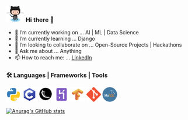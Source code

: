 ### <img src="https://github.com/AkhileshThite/Portfolio/blob/master/Logos/octocat.png" width="50" height="45"></img> Hi there 👋

- 🔭 I’m currently working on ... AI | ML | Data Science
- 🌱 I’m currently learning ... Django
- 🔗 I’m looking to collaborate on ... Open-Source Projects | Hackathons
- 💬 Ask me about ... Anything
- 📫 How to reach me: ... [LinkedIn](https://www.linkedin.com/in/akhileshthite/)

### 🛠️ Languages | Frameworks | Tools
<img src="https://github.com/AkhileshThite/Portfolio/blob/master/Logos/python.png" width="40" height="40"></img>
<img src="https://github.com/AkhileshThite/Portfolio/blob/master/Logos/c.png" width="40" height="40"></img>
<img src="https://github.com/AkhileshThite/Portfolio/blob/master/Logos/flask.png" width="40" height="40"></img>
<img src="https://github.com/AkhileshThite/Portfolio/blob/master/Logos/heroku.png" width="40" height="40"></img>
<img src="https://github.com/AkhileshThite/Portfolio/blob/master/Logos/tf.png" width="40" height="40"></img>
<img src="https://github.com/AkhileshThite/Portfolio/blob/master/Logos/git.png" width="40" height="40"></img>
<img src="https://github.com/AkhileshThite/Portfolio/blob/master/Logos/mysql.png" width="40" height="40"></img>


[![Anurag's GitHub stats](https://github-readme-stats.vercel.app/api?username=akhileshthite&theme=tokyonight)](https://github.com/akhileshthite/github-readme-stats)
